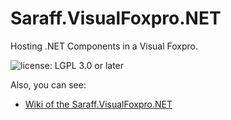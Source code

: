 # Saraff.VisualFoxpro.NET
Hosting .NET Components in a Visual Foxpro.

![license: LGPL 3.0 or later](https://img.shields.io/badge/license-LGPL%203.0%20or%20later-blue?style=flat&logo=git)

Also, you can see: 
* [Wiki of the Saraff.VisualFoxpro.NET](https://saraff-9eb1047a4beb4cef8506b29ba325bd5a.github.io/saraffvfp/)
